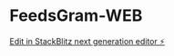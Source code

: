 # FeedsGram-WEB

[Edit in StackBlitz next generation editor ⚡️](https://stackblitz.com/~/github.com/Lone-Arjun/FeedsGram-WEB)